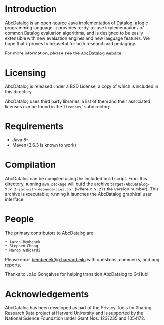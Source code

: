 # Introduction

AbcDatalog is an open-source Java implementation of Datalog, a logic
programming language. It provides ready-to-use implementations of common
Datalog evaluation algorithms, and is designed to be easily extensible with new
evaluation engines and new language features. We hope that it proves to be
useful for both research and pedagogy.

For more information, please see the
[AbcDatalog website](https://abcdatalog.seas.harvard.edu/).

# Licensing

AbcDatalog is released under a BSD License, a copy of which is included in this
directory.

AbcDatalog uses third party libraries; a list of them and their associated
licenses can be found in the `licenses/` subdirectory.

# Requirements

* Java 8+
* Maven (3.6.3 is known to work)

# Compilation

AbcDatalog can be compiled using the included build script. From this directory,
running `mvn package` will build the archive
`target/AbcDatalog-X.Y.Z-jar-with-dependencies.jar` (where `X.Y.Z` is the
version number). This archive is executable; running it launches the AbcDatalog
graphical user interface.

# People

The primary contributors to AbcDatalog are:

	* Aaron Bembenek
	* Stephen Chong
	* Marco Gaboardi

Please email bembenek@g.harvard.edu with questions, comments, and bug reports.

Thanks to João Gonçalves for helping transition AbcDatalog to GitHub!

# Acknowledgements

AbcDatalog has been developed as part of the Privacy Tools for Sharing Research
Data project at Harvard University and is supported by the National Science
Foundation under Grant Nos. 1237235 and 1054172.
